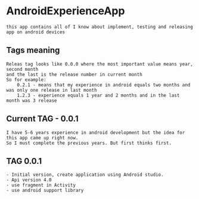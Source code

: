 # AndroidExperienceApp
    this app contains all of I know about implement, testing and releasing app on android devices

## Tags meaning
    Releas tag looks like 0.0.0 where the most important value means year, second month
    and the last is the release number in current month
    So for example:
        0.2.1 - means that my experience in android equals two months and was only one release in last month
        1.2.3 - experience equals 1 year and 2 months and in the last month was 3 release

## Current TAG - 0.0.1
    I have 5-6 years experience in android development but the idea for this app came up right now.
    So I must complete the previous years. But first thinks first.

## TAG 0.0.1
    - Initial version, create application using Android studio.
    - Api version 4.0
    - use fragment in Activity
    - use android support library
